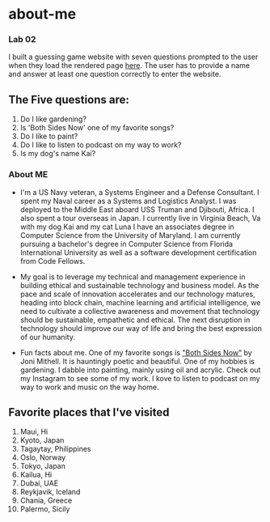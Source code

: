 # about-me
### Lab 02

I built a guessing game website with seven questions prompted to the user when they load the rendered page [here](https://jjescandor.github.io/about-me/). The user has to provide a name and answer at least one question correctly to enter the website.

## The Five questions are:

1. Do I like gardening?
2. Is 'Both Sides Now' one of my favorite songs?
3. Do I like to paint?
4. Do I like to listen to podcast on my way to work?
5. Is my dog's name Kai?

### About ME

* I'm a US Navy veteran, a Systems Engineer and a Defense Consultant. I spent my Naval career as a Systems and Logistics Analyst. I was deployed to the Middle East aboard USS Truman and Djibouti, Africa. I also spent a tour overseas in Japan. I currently live in Virginia Beach, Va with my dog Kai and my cat Luna I have an associates degree in Computer Science from the University of Maryland. I am currently pursuing a bachelor's degree in Computer Science from Florida International University as well as a software development certification from Code Fellows.<br/>

* My goal is to leverage my technical and management experience in building ethical and sustainable technology and business model. As the pace and scale of innovation accelerates and our technology matures, heading into block chain, machine learning and artificial intelligence, we need to cultivate a collective awareness and movement that technology should be sustainable, empathetic and ethical. The next disruption in technology should improve our way of life and bring the best expression of our humanity.<br/>

* Fun facts about me. One of my favorite songs is ["Both Sides Now"](https://www.youtube.com/watch?v=tKQSlH-LLTQ) by Joni Mithell. It is hauntingly poetic and beautiful. One of my hobbies is gardening. I dabble into painting, mainly using oil and acrylic. Check out my Instagram to see some of my work. I kove to listen to podcast on my way to work and music on the way home.<br/>

## Favorite places that I've visited

1. Maui, Hi
2. Kyoto, Japan
3. Tagaytay, Philippines
4. Oslo, Norway
5. Tokyo, Japan
6. Kailua, Hi
7. Dubai, UAE
8. Reykjavik, Iceland
9. Chania, Greece
10. Palermo, Sicily
